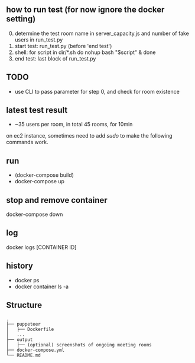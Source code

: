 ## how to run test (for now ignore the docker setting)
0. determine the test room name in server_capacity.js and number of fake users in run_test.py
1. start test: run_test.py (before 'end test')
2. shell: 
for script in dir/*.sh
do
    nohup bash "$script" &
done
3. end test: last block of run_test.py

## TODO
- use CLI to pass parameter for step 0, and check for room existence

## latest test result
- ~35 users per room, in total 45 rooms, for 10min

 on ec2 instance, sometimes need to add *sudo* to make the following commands work.
 ## run
- (docker-compose build)
- docker-compose up

## stop and remove container
docker-compose down

## log
docker logs [CONTAINER ID]

## history
- docker ps
- docker container ls -a

## Structure
```
.
├── puppeteer
│   ├── Dockerfile
│   ...
├── output
│   ├── (optional) screenshots of ongoing meeting rooms
├── docker-compose.yml
└── README.md
```
